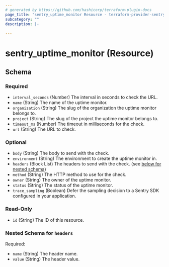 ```yaml
---
# generated by https://github.com/hashicorp/terraform-plugin-docs
page_title: "sentry_uptime_monitor Resource - terraform-provider-sentry"
subcategory: ""
description: |-
  
---
```


# sentry_uptime_monitor (Resource)





<!-- schema generated by tfplugindocs -->
## Schema

### Required

- `interval_seconds` (Number) The interval in seconds to check the URL.
- `name` (String) The name of the uptime monitor.
- `organization` (String) The slug of the organization the uptime monitor belongs to.
- `project` (String) The slug of the project the uptime monitor belongs to.
- `timeout_ms` (Number) The timeout in milliseconds for the check.
- `url` (String) The URL to check.

### Optional

- `body` (String) The body to send with the check.
- `environment` (String) The environment to create the uptime monitor in.
- `headers` (Block List) The headers to send with the check. (see [below for nested schema](#nestedblock--headers))
- `method` (String) The HTTP method to use for the check.
- `owner` (String) The owner of the uptime monitor.
- `status` (String) The status of the uptime monitor.
- `trace_sampling` (Boolean) Defer the sampling decision to a Sentry SDK configured in your application.

### Read-Only

- `id` (String) The ID of this resource.

<a id="nestedblock--headers"></a>
### Nested Schema for `headers`

Required:

- `name` (String) The header name.
- `value` (String) The header value.
